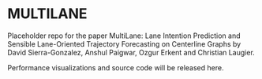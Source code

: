 # MULTILANE

Placeholder repo for the paper MultiLane: Lane Intention Prediction and Sensible Lane-Oriented Trajectory Forecasting on Centerline Graphs
by David Sierra-Gonzalez, Anshul Paigwar, Ozgur Erkent and Christian Laugier.

Performance visualizations and source code will be released here.
